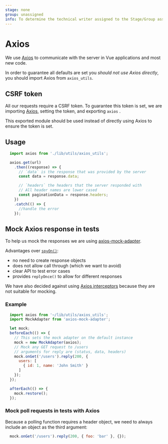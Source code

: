 ```yaml
---
stage: none
group: unassigned
info: To determine the technical writer assigned to the Stage/Group associated with this page, see https://about.gitlab.com/handbook/engineering/ux/technical-writing/#assignments
---
```


# Axios

We use [Axios](https://github.com/axios/axios) to communicate with the server in Vue applications and most new code.

In order to guarantee all defaults are set you *should not use Axios directly*, you should import Axios from `axios_utils`.

## CSRF token

All our requests require a CSRF token.
To guarantee this token is set, we are importing [Axios](https://github.com/axios/axios), setting the token, and exporting `axios` .

This exported module should be used instead of directly using Axios to ensure the token is set.

## Usage

```javascript
  import axios from './lib/utils/axios_utils';

  axios.get(url)
    .then((response) => {
      // `data` is the response that was provided by the server
      const data = response.data;

      // `headers` the headers that the server responded with
      // All header names are lower cased
      const paginationData = response.headers;
    })
    .catch(() => {
      //handle the error
    });
```

## Mock Axios response in tests

To help us mock the responses we are using [axios-mock-adapter](https://github.com/ctimmerm/axios-mock-adapter).

Advantages over [`spyOn()`](https://jasmine.github.io/api/edge/global.html#spyOn):

- no need to create response objects
- does not allow call through (which we want to avoid)
- clear API to test error cases
- provides `replyOnce()` to allow for different responses

We have also decided against using [Axios interceptors](https://github.com/axios/axios#interceptors) because they are not suitable for mocking.

### Example

```javascript
  import axios from '~/lib/utils/axios_utils';
  import MockAdapter from 'axios-mock-adapter';

  let mock;
  beforeEach(() => {
    // This sets the mock adapter on the default instance
    mock = new MockAdapter(axios);
    // Mock any GET request to /users
    // arguments for reply are (status, data, headers)
    mock.onGet('/users').reply(200, {
      users: [
        { id: 1, name: 'John Smith' }
      ]
    });
  });

  afterEach(() => {
    mock.restore();
  });
```

### Mock poll requests in tests with Axios

Because a polling function requires a header object, we need to always include an object as the third argument:

```javascript
  mock.onGet('/users').reply(200, { foo: 'bar' }, {});
```

